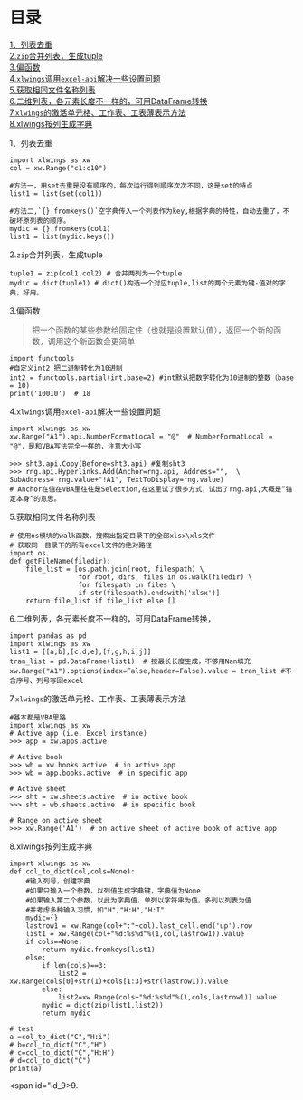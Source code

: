 # 目录
[1、列表去重](#id_1)  
[2.`zip`合并列表，生成tuple](#id_2)  
[3.偏函数](#id_3)  
[4.`xlwings`调用`excel-api`解决一些设置问题](#id_4)  
[5.获取相同文件名称列表](#id_5)  
[6.二维列表，各元素长度不一样的，可用DataFrame转换](#id_6)  
[7.`xlwings`的激活单元格、工作表、工表薄表示方法](#id_7)  
[8.xlwings按列生成字典](#id_8)

<span id='id_1'/>

1、列表去重
```
import xlwings as xw
col = xw.Range("c1:c10")

#方法一，用set去重是没有顺序的，每次运行得到顺序次次不同，这是set的特点
list1 = list(set(col1))

#方法二,`{}.fromkeys()`空字典传入一个列表作为key,根据字典的特性，自动去重了，不破坏原列表的顺序。
mydic = {}.fromkeys(col1)
list1 = list(mydic.keys())
```



<span id='id_2'>2.`zip`合并列表，生成tuple</span>
```
tuple1 = zip(col1,col2) # 合并两列为一个tuple
mydic = dict(tuple1) # dict()构造一个对应tuple,list的两个元素为键-值对的字典，好用。
```

<span id='id_3'/>

3.偏函数
> 把一个函数的某些参数给固定住（也就是设置默认值），返回一个新的函数，调用这个新函数会更简单
```
import functools
#自定义int2,把二进制转化为10进制
int2 = functools.partial(int,base=2) #int默认把数字转化为10进制的整数（base = 10)
print('10010')  # 18

```

<span id='id_4'/>

4.`xlwings`调用`excel-api`解决一些设置问题
```
import xlwings as xw
xw.Range("A1").api.NumberFormatLocal = "@"  # NumberFormatLocal = "@"，是和VBA写法完全一样的，注意大小写

>>> sht3.api.Copy(Before=sht3.api) #复制sht3
>>> rng.api.Hyperlinks.Add(Anchor=rng.api, Address="",  \
SubAddress= rng.value+"!A1", TextToDisplay=rng.value)
# Anchor在值在VBA里往往是Selection,在这里试了很多方式，试出了rng.api,大概是“锚定本身”的意思。

```

<span id='id_5'/>

5.获取相同文件名称列表
```
# 使用os模块的walk函数，搜索出指定目录下的全部xlsx\xls文件
# 获取同一目录下的所有excel文件的绝对路径
import os
def getFileName(filedir):
    file_list = [os.path.join(root, filespath) \
                 for root, dirs, files in os.walk(filedir) \
                 for filespath in files \
                 if str(filespath).endswith('xlsx')]
    return file_list if file_list else []

```

<span id='id_6'/>

6.二维列表，各元素长度不一样的，可用DataFrame转换，
```
import pandas as pd
import xlwings as xw 
list1 = [[a,b],[c,d,e],[f,g,h,i,j]]
tran_list = pd.DataFrame(list1)  # 按最长长度生成，不够用Nan填充
xw.Range("A1").options(index=False,header=False).value = tran_list #不含序号、列号写回excel

```

<span id='id_7'/>

7.`xlwings`的激活单元格、工作表、工表薄表示方法
```
#基本都是VBA思路
import xlwings as xw 
# Active app (i.e. Excel instance)
>>> app = xw.apps.active

# Active book
>>> wb = xw.books.active  # in active app
>>> wb = app.books.active  # in specific app

# Active sheet
>>> sht = xw.sheets.active  # in active book
>>> sht = wb.sheets.active  # in specific book

# Range on active sheet
>>> xw.Range('A1')  # on active sheet of active book of active app
```

<span id='id_8'/>

8.xlwings按列生成字典
```
import xlwings as xw 
def col_to_dict(col,cols=None):
	#输入列号，创建字典
	#如果只输入一个参数，以列值生成字典键，字典值为None
	#如果输入第二个参数，以此为字典值，单列以字符串为值，多列以列表为值
	#并考虑多种输入习惯，如"H","H:H","H:I"
	mydic={}
	lastrow1 = xw.Range(col+":"+col).last_cell.end('up').row
	list1 = xw.Range(col+"%d:%s%d"%(1,col,lastrow1)).value
	if cols==None:
		return mydic.fromkeys(list1)
	else:
		if len(cols)==3:
			list2 = xw.Range(cols[0]+str(1)+cols[1:3]+str(lastrow1)).value
		else:
			list2=xw.Range(cols+"%d:%s%d"%(1,cols,lastrow1)).value
		mydic = dict(zip(list1,list2))
		return mydic

# test
a =col_to_dict("C","H:i")
# b=col_to_dict("C","H")
# c=col_to_dict("C","H:H")
# d=col_to_dict("C")
print(a)

```  
<span id="id_9>9.</span>
